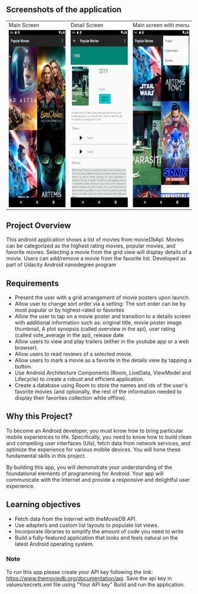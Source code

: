 ## Screenshots of the application

<table>
  <tr>
    <td>Main Screen</td>
     <td>Detail Screen</td>
     <td>Main screen with menu</td>
  </tr>
  <tr>
    <td><img src="/screenshots/Screenshot_1593541479.png" width=270 height=480></td>
    <td><img src="/screenshots/Screenshot_1593542484.png" width=270 height=480></td>
    <td><img src="/screenshots/Screenshot_1593542507.png" width=270 height=480></td>
  </tr>
 </table>



## Project Overview
This android application shows a list of movies from movieDbApi. Movies can be categorized as the highest rating movies, popular movies, and favorite movies. Selecting a movie from the grid view will display details of a movie. Users can add/remove a movie from the favorite list. Developed as part of Udacity Android nanodegree program

## Requirements
- Present the user with a grid arrangement of movie posters upon launch.
- Allow user to change sort order via a setting:
The sort order can be by most popular or by highest-rated or favorites
- Allow the user to tap on a movie poster and transition to a details screen with additional information such as:
original title, movie poster image thumbnail, A plot synopsis (called overview in the api), user rating (called vote_average in the api), release date
- Allow users to view and play trailers (either in the youtube app or a web browser).
- Allow users to read reviews of a selected movie.
- Allow users to mark a movie as a favorite in the details view by tapping a button.
- Use Android Architecture Components (Room, LiveData, ViewModel and Lifecycle) to create a robust and efficient application.
- Create a database using Room to store the names and ids of the user's favorite movies (and optionally, the rest of the information needed to display their favorites collection while offline).

## Why this Project?
To become an Android developer, you must know how to bring particular mobile experiences to life. Specifically, you need to know how to build clean and compelling user interfaces (UIs), fetch data from network services, and optimize the experience for various mobile devices. You will hone these fundamental skills in this project.

By building this app, you will demonstrate your understanding of the foundational elements of programming for Android. Your app will communicate with the Internet and provide a responsive and delightful user experience. 

## Learning objectives
- Fetch data from the Internet with theMovieDB API.
- Use adapters and custom list layouts to populate list views.
- Incorporate libraries to simplify the amount of code you need to write
- Build a fully-featured application that looks and feels natural on the latest Android operating system.

### Note
To run this app please create your API key following the link: https://www.themoviedb.org/documentation/api. Save the api key in values/secrets.xml file using 
 "<string name="MOVIE_DB_API_KEY">Your API key</string>"
 Build and run the application. 


